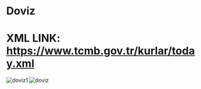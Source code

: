 # Doviz
# XML LINK: https://www.tcmb.gov.tr/kurlar/today.xml
![doviz1](https://user-images.githubusercontent.com/120605491/224968047-6ffcf1ec-5405-42a5-b7c8-a3998e894712.PNG)
![doviz](https://user-images.githubusercontent.com/120605491/224968123-aadce715-04e2-443b-ad73-36f7e2a75361.PNG)
